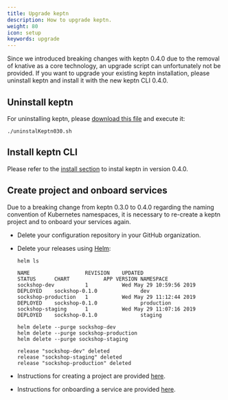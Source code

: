```yaml
---
title: Upgrade keptn
description: How to upgrade keptn.
weight: 80
icon: setup
keywords: upgrade
---
```


Since we introduced breaking changes with keptn 0.4.0 due to the removal of knative as a core technology, an upgrade script can unfortunately not be provided.
If you want to upgrade your existing keptn installation, please uninstall keptn and install it with the new keptn CLI 0.4.0.

## Uninstall keptn

For uninstalling keptn, please [download this file](https://github.com/keptn/installer/blob/0.4.0/scripts/common/uninstallKeptn030.sh) and execute it:
```
./uninstalKeptn030.sh
```

## Install keptn CLI

Please refer to the [install section](../setup-keptn) to instal keptn in version 0.4.0.


## Create project and onboard services

Due to a breaking change from keptn 0.3.0 to 0.4.0 regarding the naming convention of Kubernetes namespaces, it is necessary to re-create a keptn project and to onboard your services again.

- Delete your configuration repository in your GitHub organization.

- Delete your releases using [Helm](https://helm.sh):

  ``` console
  helm ls
  ```

  ``` console
  NAME               	REVISION	UPDATED                 	STATUS  	CHART         	APP VERSION	NAMESPACE 
  sockshop-dev       	1       	Wed May 29 10:59:56 2019	DEPLOYED	sockshop-0.1.0	           	dev       
  sockshop-production	1       	Wed May 29 11:12:44 2019	DEPLOYED	sockshop-0.1.0	           	production
  sockshop-staging   	1       	Wed May 29 11:07:16 2019	DEPLOYED	sockshop-0.1.0	           	staging 
  ```

  ``` console
  helm delete --purge sockshop-dev
  helm delete --purge sockshop-production
  helm delete --purge sockshop-staging
  ```

  ``` console
  release "sockshop-dev" deleted
  release "sockshop-staging" deleted
  release "sockshop-production" deleted
  ```

- Instructions for creating a project are provided [here](../../usecases/onboard-carts-service/#create-project-sockshop).

- Instructions for onboarding a service are provided [here](../../usecases/onboard-carts-service/#onboard-carts-service-and-carts-database).